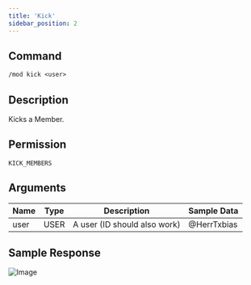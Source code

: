 ```yaml
---
title: 'Kick'
sidebar_position: 2
---
```


## Command
```txt
/mod kick <user>
```

## Description
Kicks a Member.

## Permission
`KICK_MEMBERS`

## Arguments
| Name | Type | Description | Sample Data |
| ---- | ---- | ----------- | ----------- |
| user | USER | A user (ID should also work) | @HerrTxbias |

## Sample Response
![Image](https://cdn.herrtxbias.net/2021-05-28_80b15eb0-8ab5-4d3d-a922-7f13dc73068c.png)
